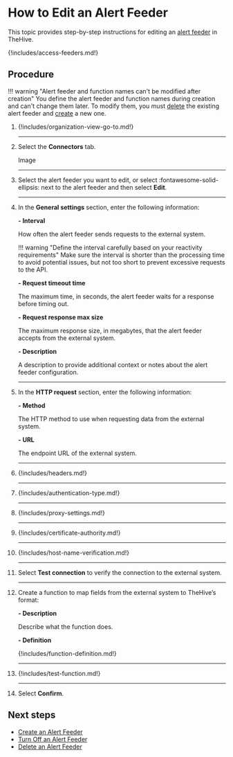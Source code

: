 # How to Edit an Alert Feeder

<!-- md:version 5.5 --> <!-- md:license Platinum -->

This topic provides step-by-step instructions for editing an [alert feeder](about-feeders.md) in TheHive.

{!includes/access-feeders.md!}

<h2>Procedure</h2>

!!! warning "Alert feeder and function names can't be modified after creation"
    You define the alert feeder and function names during creation and can't change them later. To modify them, you must [delete](delete-a-feeder.md) the existing alert feeder and [create](create-a-feeder.md) a new one.

1. {!includes/organization-view-go-to.md!}

    ---

2. Select the **Connectors** tab.

    Image

    ---

3. Select the alert feeder you want to edit, or select :fontawesome-solid-ellipsis: next to the alert feeder and then select **Edit**.

    ---

4. In the **General settings** section, enter the following information:

    **- Interval**

    How often the alert feeder sends requests to the external system. 
    
    !!! warning "Define the interval carefully based on your reactivity requirements"
        Make sure the interval is shorter than the processing time to avoid potential issues, but not too short to prevent excessive requests to the API.

    **- Request timeout time**

    The maximum time, in seconds, the alert feeder waits for a response before timing out.

    **- Request response max size**

    The maximum response size, in megabytes, that the alert feeder accepts from the external system.

    **- Description**

    A description to provide additional context or notes about the alert feeder configuration.

    ---

5. In the **HTTP request** section, enter the following information:

    **- Method**

    The HTTP method to use when requesting data from the external system.

    **- URL**

    The endpoint URL of the external system.

    ---

6. {!includes/headers.md!}

    ---

7. {!includes/authentication-type.md!}

    ---

8. {!includes/proxy-settings.md!}

    ---

9. {!includes/certificate-authority.md!}

    ---

10. {!includes/host-name-verification.md!}

    ---

11. Select **Test connection** to verify the connection to the external system.

    ---

12. Create a function to map fields from the external system to TheHive’s format:

    **- Description**

    Describe what the function does.

    **- Definition**

    {!includes/function-definition.md!}

    ---

13. {!includes/test-function.md!}

    ---

14. Select **Confirm**.

<h2>Next steps</h2>

* [Create an Alert Feeder](create-a-feeder.md)
* [Turn Off an Alert Feeder](turn-off-a-feeder.md)
* [Delete an Alert Feeder](delete-a-feeder.md)